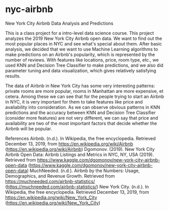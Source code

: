 # nyc-airbnb
New York City Airbnb Data Analysis and Predictions

This is a class project for a intro-level data science course. This project analyzes the 2019 New York City Airbnb open data. We want to find out the most popular places in NYC and see what's special about them. After basic analysis, we decided that we want to use Machine Learning algorithms to make predictions on an Airbnb's popularity, which is represented by the number of reviews. With features like locations, price, room type, etc., we used KNN and Decision Tree Classifier to make predictions, and we also did parameter tuning and data visualization, which gives relatively satisfying results.

The data of Airbnb in New York City has some very interesting patterns: private rooms are more popular, rooms in Manhattan are more expensive, et cetera. Among these we can see that for the people trying to start an Airbnb in NYC, it is very important for them to take features like price and avaliability into consideration. As we can observe obvious patterns in KNN predictions and the accuracy between KNN and Decision Tree Classifier (consider more features) are not very different, we can say that price and availability are two of the most important factors that decide whether the Airbnb will be popular.


References
Airbnb. (n.d.). In Wikipedia, the free encyclopedia. Retrieved December 13, 2019, from
https://en.wikipedia.org/wiki/Airbnb (https://en.wikipedia.org/wiki/Airbnb)
Dgomonov. (2019). New York City Airbnb Open Data: Airbnb Listings and Metrics in NYC, NY, USA (2019). Retrieved from https://www.kaggle.com/dgomonov/new-york-city-airbnb-open-data (https://www.kaggle.com/dgomonov/new-york-city-airbnb-open-data)
MuchNeeded. (n.d.). Airbnb by the Numbers: Usage, Demographics, and Revenue Growth. Retrieved from https://muchneeded.com/airbnb-statistics/ (https://muchneeded.com/airbnb-statistics/)
New York City. (n.d.). In Wikipedia, the free encyclopedia. Retrieved December 13, 2019, from
https://en.wikipedia.org/wiki/New_York_City (https://en.wikipedia.org/wiki/New_York_City)
